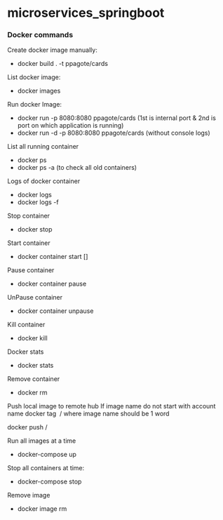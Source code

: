 # microservices_springboot

### Docker commands

Create docker image manually:

* docker build . -t ppagote/cards

List docker image:

* docker images

Run docker Image:

* docker run -p 8080:8080 ppagote/cards (1st is internal port & 2nd is port on which application is running)
* docker run -d -p 8080:8080 ppagote/cards (without console logs)

List all running container

* docker ps
* docker ps -a (to check all old containers)

Logs of docker container

* docker logs <container ID>
* docker logs -f <container ID>

Stop container

* docker stop <container ID>

Start container

* docker container start [<container ID>]

Pause container

* docker container pause <container ID>

UnPause container

* docker container unpause <container ID>

Kill container

* docker kill <container ID>

Docker stats

* docker stats

Remove container

* docker rm <container ID>

Push local image to remote hub If image name do not start with account name docker tag <image Name> <account Name>
/<image name>
where image name should be 1 word

docker push <account Name>/<image name>

Run all images at a time

* docker-compose up

Stop all containers at time:

* docker-compose stop

Remove image

* docker image rm <Image ID>